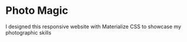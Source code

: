 # Photo Magic

I designed this responsive website with Materialize CSS to showcase my photographic skills

